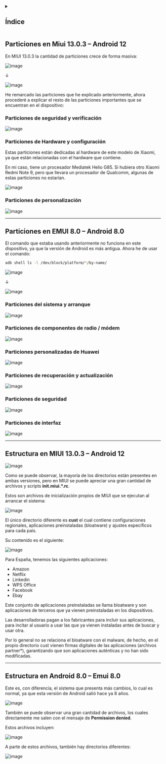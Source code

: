 
<details>
  <summary><h2>Índice</h2></summary>
  
- [Particiones en Miui 13.0.3 – Android 12](#particiones-en-miui-1303--android-12)
  - [Particiones de seguridad y verificación](#particiones-de-seguridad-y-verificación)
  - [Particiones de Hardware y configuración](#particiones-de-hardware-y-configuración)
  - [Particiones de personalización](#particiones-de-personalización)

- [Particiones en EMUI 8.0 – Android 8.0](#particiones-en-emui-80--android-80)
  - [Particiones del sistema y arranque](#particiones-del-sistema-y-arranque)
  - [Particiones de componentes de radio / módem](#particiones-de-componentes-de-radio--módem)
  - [Particiones personalizadas de Huawei](#particiones-personalizadas-de-huawei)
  - [Particiones de recuperación y actualización](#particiones-de-recuperación-y-actualización)
  - [Particiones de seguridad](#particiones-de-seguridad)
  - [Particiones de interfaz](#particiones-de-interfaz)
- [Estructura en MIUI 13.0.3 – Android 12](#estructura-en-miui-1303--android-12)
- [Estructura en Android 8.0 – Emui 8.0](#estructura-en-android-80--emui-80)
</details>

## Particiones en Miui 13.0.3 – Android 12 

En MIUI 13.0.3 la cantidad de particiones crece de forma masiva:  

![image](https://github.com/user-attachments/assets/f6bba376-fb5d-4ec3-98d8-e4ad370c8a6b)

↓

![image](https://github.com/user-attachments/assets/0eec3e9c-e5fe-4d00-b825-9a73476658ca)

He remarcado las particiones que he explicado anteriormente, ahora procederé a explicar el resto de las particiones importantes que se encuentran en el dispositivo:

### Particiones de seguridad y verificación

![image](https://github.com/user-attachments/assets/9c2f5a83-9e80-4b64-98ca-8d9d66f47ded)

### Particiones de Hardware y configuración  

Estas particiones están dedicadas al hardware de este modelo de Xiaomi, ya que están relacionadas con el hardware que contiene. 

En mi caso, tiene un procesador Mediatek Helio G85. Si hubiera otro Xiaomi Redmi Note 9, pero que llevara un procesador de Qualcomm, algunas de estas particiones no estarían. 

![image](https://github.com/user-attachments/assets/25de2fe8-e2ac-4fa2-96c2-50da88f32d15)

### Particiones de personalización 

![image](https://github.com/user-attachments/assets/e857e545-5caa-4202-9016-ea3af2d80fe9)

---

## Particiones en EMUI 8.0 – Android 8.0 

El comando que estaba usando anteriormente no funciona en este dispositivo, ya que la versión de Android es más antigua. 
Ahora he de usar el comando:

```bash
adb shell ls -l /dev/block/platform/*/by-name/
```

![image](https://github.com/user-attachments/assets/d7562a0a-33a2-4c42-a109-dec7c8babf6e)

↓

![image](https://github.com/user-attachments/assets/e235e761-5aca-41b7-9c6f-5ad80285d849)

### Particiones del sistema y arranque

![image](https://github.com/user-attachments/assets/4b42c113-d435-4207-a873-41c25df44a74)

### Particiones de componentes de radio / módem

![image](https://github.com/user-attachments/assets/fd971937-41f4-44ab-87b9-ee5c933320d8)

### Particiones personalizadas de Huawei 

![image](https://github.com/user-attachments/assets/721918ec-cc79-4f13-b716-c7151b46cf77)

### Particiones de recuperación y actualización

![image](https://github.com/user-attachments/assets/1ac2a9b7-b492-4049-bfdf-535a53a6f1df)

### Particiones de seguridad

![image](https://github.com/user-attachments/assets/3bdc3027-bc51-4bf0-abb8-8f24d4311e97)

### Particiones de interfaz

![image](https://github.com/user-attachments/assets/697b4017-bdf1-4627-b3fe-eabbfe96bdf5)

---

## Estructura en MIUI 13.0.3 – Android 12 

![image](https://github.com/user-attachments/assets/002c124e-4d15-4bca-af74-f94baf183e75)

Como se puede observar, la mayoría de los directorios están presentes en ambas versiones, pero en MIUI se puede apreciar una gran cantidad de  archivos y scripts **init.miui.*.rc**. 

Estos son archivos de inicialización propios de MIUI que se ejecutan al arrancar el sistema: 

![image](https://github.com/user-attachments/assets/0077248c-d1b3-4527-819d-9a83727d7ade)

El único directorio diferente es **cust** el cual contiene configuraciones regionales, aplicaciones preinstaladas (bloatware) y ajustes específicos para cada país. 

Su contenido es el siguiente:

![image](https://github.com/user-attachments/assets/19d21966-bede-4e4d-a072-b802f5e702c0)

Para España, tenemos las siguientes aplicaciones: 

- Amazon
- Netflix
- Linkedin
- WPS Office
- Facebook
- Ebay

Este conjunto de aplicaciones preinstaladas se llama bloatware y son aplicaciones de terceros que ya vienen preinstaladas en los dispositivos. 

Las desarrolladoras pagan a los fabricantes para incluir sus aplicaciones, para incitar al usuario a usar las que ya vienen instaladas antes de buscar y usar otra. 

Por lo general no se relaciona el bloatware con el malware, de hecho, en el propio directorio cust vienen firmas digitales de las aplicaciones (archivos partner*), garantizando que son aplicaciones auténticas y no han sido modificadas.

---

## Estructura en Android 8.0 – Emui 8.0  

Este es, con diferencia, el sistema que presenta más cambios, lo cual es normal, ya que esta versión de Android salió hace ya 8 años. 

![image](https://github.com/user-attachments/assets/c8c5843a-4cb0-4bc8-8399-409ae5993d67)

También se puede observar una gran cantidad de archivos, los cuales directamente me salen con el mensaje de **Permission denied**. 

Estos archivos incluyen:

![image](https://github.com/user-attachments/assets/d9e9860d-5dc9-459b-bf7a-1a893dcad454)

A parte de estos archivos, también hay directorios diferentes:

![image](https://github.com/user-attachments/assets/9e7b569a-8aa3-42e4-98db-d1bff82543dd)
































































